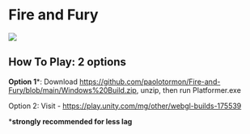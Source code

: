 # Fire and Fury

![](https://raw.githubusercontent.com/paolotormon/Fire-and-Fury/main/Fire%20and%20Fury%20Preview.gif)

## How To Play: 2 options
**Option 1***: Download https://github.com/paolotormon/Fire-and-Fury/blob/main/Windows%20Build.zip, unzip, then run Platformer.exe

Option 2: Visit - https://play.unity.com/mg/other/webgl-builds-175539 

***strongly recommended for less lag**
